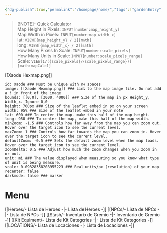 ```yaml
---
{"dg-publish":true,"permalink":"/homepage/home/","tags":["gardenEntry"]}
---
```



<div class="transclusion internal-embed is-loaded"><div class="markdown-embed">





> [!NOTE]- Quick Calculator  
> Map Height in Pixels: `INPUT[number:map_height_y]`  
> Map Width in Pixels: `INPUT[number:map_width_x]`  
> lat: `VIEW[{map_height_y} / 2][math]`  
> long: `VIEW[{map_width_x} / 2][math]`  
> How Many Pixels In Scale: `INPUT[number:scale_pixels]`  
> How Many Units in Scale: `INPUT[number:scale_pixels_range]`  
> Scale: `VIEW[1/({scale_pixels}/{scale_pixels_range})][math:mapCalc1]`

[[Xaode Hexmap.png]]

```leaflet  
id: Xaode ### Must be unique with no spaces  
image: [[Xaode Hexmap.png]] ### Link to the map image file. Do not add a ! in front of the image  
bounds: [[0,0], [3000, 4000]] ### Size of the map in px Height_y, Width_x. Ignore 0,0  
height: 700px ### Size of the leaflet embed in px on your screen  
width: 95% ### Size of the leaflet embed in your note  
lat: 600 ### To center the map, make this half of the map height.  
long: 950 ### To center the map, make this half of the map width.  
minZoom: -1.5 ### Controls how far away from the map you can zoom out. Hover over the target icon to see the current level.  
maxZoom: 1 ### Controls how far towards the map you can zoom in. Hover over the target icon to see the current level.  
defaultZoom: -0.5 ### Sets the default zoom level when the map loads. Hover over the target icon to see the current level.  
zoomDelta: 0.5 ### Adjust how much the zoom changes when you zoom in or out.  
unit: mi ### The value displayed when measuring so you know what type of unit is being measure.  
scale: 0.09328358208955223 ### Real units/px (resolution) of your map  
recenter: false  
darkmode: false ### marker
```


</div></div>

# Menu
[[Heroes/- Lista de Heroes -\|- Lista de Heroes -]]
[[NPCs/- Lista de NPCs -\|- Lista de NPCs -]]
[[Stash/- Inventario de Gremio -\|- Inventario de Gremio -]]
[[Kit Equiment/- Lista de Kit Categories -\|- Lista de Kit Categories -]]
[[LOCATIONS/- Lista de Locaciones -\|- Lista de Locaciones -]]

